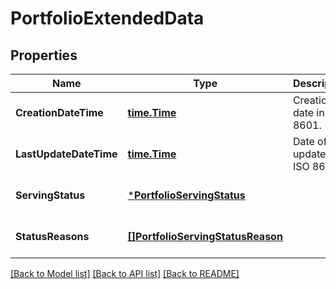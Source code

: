 # PortfolioExtendedData

## Properties
Name | Type | Description | Notes
------------ | ------------- | ------------- | -------------
**CreationDateTime** | [**time.Time**](time.Time.md) | Creation date in ISO 8601. | [optional] [default to null]
**LastUpdateDateTime** | [**time.Time**](time.Time.md) | Date of last update in ISO 8601. | [optional] [default to null]
**ServingStatus** | [***PortfolioServingStatus**](PortfolioServingStatus.md) |  | [optional] [default to null]
**StatusReasons** | [**[]PortfolioServingStatusReason**](PortfolioServingStatusReason.md) |  | [optional] [default to null]

[[Back to Model list]](../README.md#documentation-for-models) [[Back to API list]](../README.md#documentation-for-api-endpoints) [[Back to README]](../README.md)

